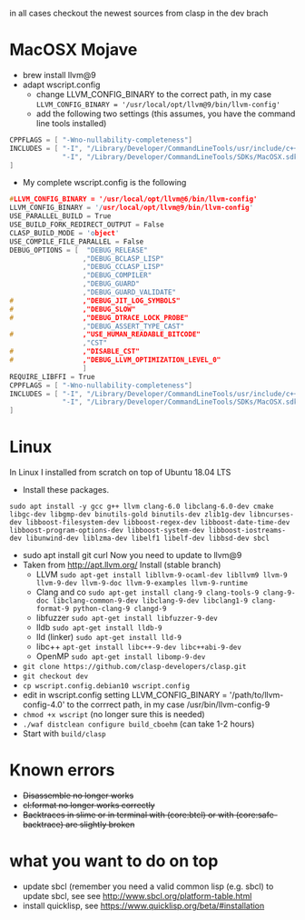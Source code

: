 in all cases checkout the newest sources from clasp in the dev brach
# MacOSX Mojave
* brew install llvm@9
* adapt wscript.config
  * change LLVM_CONFIG_BINARY to the correct path, in my case
`LLVM_CONFIG_BINARY = '/usr/local/opt/llvm@9/bin/llvm-config'`
  * add the following two settings (this assumes, you have the command line tools installed)
```c++
CPPFLAGS = [ "-Wno-nullability-completeness"]
INCLUDES = [ "-I", "/Library/Developer/CommandLineTools/usr/include/c++/v1",
             "-I", "/Library/Developer/CommandLineTools/SDKs/MacOSX.sdk/usr/include"
]
````
  * My complete wscript.config is the following
```c++
#LLVM_CONFIG_BINARY = '/usr/local/opt/llvm@6/bin/llvm-config'
LLVM_CONFIG_BINARY = '/usr/local/opt/llvm@9/bin/llvm-config'
USE_PARALLEL_BUILD = True
USE_BUILD_FORK_REDIRECT_OUTPUT = False
CLASP_BUILD_MODE = 'object'
USE_COMPILE_FILE_PARALLEL = False
DEBUG_OPTIONS = [  "DEBUG_RELEASE"
                  ,"DEBUG_BCLASP_LISP"
                  ,"DEBUG_CCLASP_LISP"
                  ,"DEBUG_COMPILER"
                  ,"DEBUG_GUARD"
                  ,"DEBUG_GUARD_VALIDATE"
#                 ,"DEBUG_JIT_LOG_SYMBOLS"
#                 ,"DEBUG_SLOW"
#                 ,"DEBUG_DTRACE_LOCK_PROBE"
                  ,"DEBUG_ASSERT_TYPE_CAST"
#                 ,"USE_HUMAN_READABLE_BITCODE"
                  ,"CST"
#                 ,"DISABLE_CST"
#	              ,"DEBUG_LLVM_OPTIMIZATION_LEVEL_0"
                  ]
REQUIRE_LIBFFI = True
CPPFLAGS = [ "-Wno-nullability-completeness"]
INCLUDES = [ "-I", "/Library/Developer/CommandLineTools/usr/include/c++/v1",
             "-I", "/Library/Developer/CommandLineTools/SDKs/MacOSX.sdk/usr/include"
]
````
# Linux
In Linux I installed from scratch on top of Ubuntu 18.04 LTS
* Install these packages.

```
sudo apt install -y gcc g++ llvm clang-6.0 libclang-6.0-dev cmake libgc-dev libgmp-dev binutils-gold binutils-dev zlib1g-dev libncurses-dev libboost-filesystem-dev libboost-regex-dev libboost-date-time-dev libboost-program-options-dev libboost-system-dev libboost-iostreams-dev libunwind-dev liblzma-dev libelf1 libelf-dev libbsd-dev sbcl
```

* sudo apt install git curl
Now you need to update to llvm@9
* Taken from http://apt.llvm.org/ Install (stable branch)
  * LLVM
`sudo apt-get install libllvm-9-ocaml-dev libllvm9 llvm-9 llvm-9-dev llvm-9-doc llvm-9-examples llvm-9-runtime`
  * Clang and co
`sudo apt-get install clang-9 clang-tools-9 clang-9-doc libclang-common-9-dev libclang-9-dev libclang1-9 clang-format-9 python-clang-9 clangd-9`
  * libfuzzer
`sudo apt-get install libfuzzer-9-dev`
  * lldb
`sudo apt-get install lldb-9`
  * lld (linker)
`sudo apt-get install lld-9`
  * libc++
`apt-get install libc++-9-dev libc++abi-9-dev`
  * OpenMP
`sudo apt-get install libomp-9-dev`
* `git clone https://github.com/clasp-developers/clasp.git`
* `git checkout dev`
* `cp wscript.config.debian10 wscript.config`
* edit in wscript.config setting LLVM_CONFIG_BINARY = '/path/to/llvm-config-4.0' to the corrrect path, in my case /usr/bin/llvm-config-9
* `chmod +x wscript` (no longer sure this is needed)
* `./waf distclean configure build_cboehm` (can take 1-2 hours)
* Start with `build/clasp`
# Known errors
* ~~Disassemble no longer works~~
* ~~cl:format no longer works correctly~~
* ~~Backtraces in slime or in terminal with (core:btcl) or with (core:safe-backtrace) are slightly broken~~
# what you want to do on top
* update sbcl (remember you need a valid common lisp (e.g. sbcl) to update sbcl, see see http://www.sbcl.org/platform-table.html
* install quicklisp, see https://www.quicklisp.org/beta/#installation
